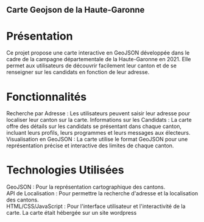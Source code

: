 ## Carte Geojson de la Haute-Garonne

# Présentation

Ce projet propose une carte interactive en GeoJSON développée dans le cadre de la campagne départementale de la Haute-Garonne en 2021. Elle permet aux utilisateurs de découvrir facilement leur canton et de se renseigner sur les candidats en fonction de leur adresse.

# Fonctionnalités

Recherche par Adresse : Les utilisateurs peuvent saisir leur adresse pour localiser leur canton sur la carte. Informations sur les Candidats : La carte offre des détails sur les candidats se présentant dans chaque canton, incluant leurs profils, leurs programmes et leurs messages aux électeurs. Visualisation en GeoJSON : La carte utilise le format GeoJSON pour une représentation précise et interactive des limites de chaque canton.

# Technologies Utilisées

GeoJSON : Pour la représentation cartographique des cantons.  
API de Localisation : Pour permettre la recherche d'adresse et la localisation des cantons.  
HTML/CSS/JavaScript : Pour l'interface utilisateur et l'interactivité de la carte. La carte était hébergée sur un site wordpress
